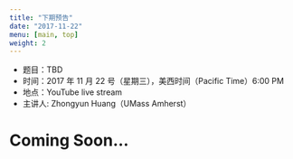 ```yaml
---
title: "下期预告"
date: "2017-11-22"
menu: [main, top]
weight: 2
---
```


- 题目：TBD
- 时间：2017 年 11 月 22 号（星期三），美西时间（Pacific Time）6:00 PM
- 地点：YouTube live stream 
- 主讲人: Zhongyun Huang（UMass Amherst）

# Coming Soon...
